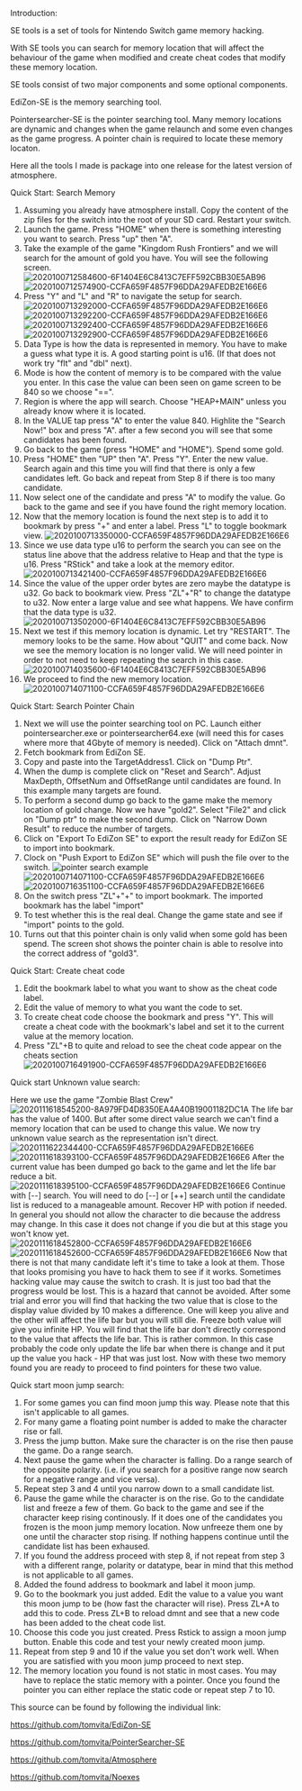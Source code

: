 Introduction: 

SE tools is a set of tools for Nintendo Switch game memory hacking. 

With SE tools you can search for memory location that will affect the behaviour of the game when modified and create cheat codes that modify these memory location. 

SE tools consist of two major components and some optional components.

EdiZon-SE is the memory searching tool. 

Pointersearcher-SE is the pointer searching tool. Many memory locations are dynamic and changes when the game relaunch and some even changes as the game progress. A pointer chain is required to locate these memory locaton. 

Here all the tools I made is package into one release for the latest version of atmosphere. 

Quick Start: Search Memory
1. Assuming you already have atmosphere install. Copy the content of the zip files for the switch into the root of your SD card. Restart your switch.  
2. Launch the game. Press "HOME" when there is something interesting you want to search. Press "up" then "A". 
3. Take the example of the game "Kingdom Rush Frontiers" and we will search for the amount of gold you have. You will see the following screen. 
![2020100712584600-6F1404E6C8413C7EFF592CBB30E5AB96](https://user-images.githubusercontent.com/68505331/95290669-5e9bf200-08a0-11eb-8815-962d98e98fb3.jpg)
![2020100712574900-CCFA659F4857F96DDA29AFEDB2E166E6](https://user-images.githubusercontent.com/68505331/95290660-5b086b00-08a0-11eb-9578-754f4bdb8b8a.jpg)
4. Press "Y" and "L" and "R" to navigate the setup for search. 
![2020100713292000-CCFA659F4857F96DDA29AFEDB2E166E6](https://user-images.githubusercontent.com/68505331/95291040-3c56a400-08a1-11eb-95c1-22e05b93a0ad.jpg)
![2020100713292200-CCFA659F4857F96DDA29AFEDB2E166E6](https://user-images.githubusercontent.com/68505331/95291048-3fea2b00-08a1-11eb-90ab-fd611eaedd4f.jpg)
![2020100713292400-CCFA659F4857F96DDA29AFEDB2E166E6](https://user-images.githubusercontent.com/68505331/95291052-42e51b80-08a1-11eb-8b1b-180cbf997d7b.jpg)
![2020100713292900-CCFA659F4857F96DDA29AFEDB2E166E6](https://user-images.githubusercontent.com/68505331/95291054-45477580-08a1-11eb-90d1-51139f5cb906.jpg)
5. Data Type is how the data is represented in memory. You have to make a guess what type it is. A good starting point is u16. (If that does not work try "flt" and "dbl" next). 
6. Mode is how the content of memory is to be compared with the value you enter. In this case the value can been seen on game screen to be 840 so we choose "==".
7. Region is where the app will search. Choose "HEAP+MAIN" unless you already know where it is located. 
8. In the VALUE tap press "A" to enter the value 840. Highlite the "Search Now!" box and press "A". after a few second you will see that some candidates has been found. 
9. Go back to the game (press "HOME" and "HOME"). Spend some gold. 
10. Press "HOME" then "UP" then "A". Press "Y". Enter the new value. Search again and this time you will find that there is only a few candidates left. Go back and repeat from Step 8 if there is too many candidate.
11. Now select one of the candidate and press "A" to modify the value. Go back to the game and see if you have found the right memory location. 
12. Now that the memory location is found the next step is to add it to bookmark by press "+" and enter a label. Press "L" to toggle bookmark view. 
![2020100713350000-CCFA659F4857F96DDA29AFEDB2E166E6](https://user-images.githubusercontent.com/68505331/95291368-f2ba8900-08a1-11eb-9986-85317065a69d.jpg)
13. Since we use data type u16 to perform the search you can see on the status line above that the address relative to Heap and that the type is u16. Press "RStick" and take a look at the memory editor. 
![2020100713421400-CCFA659F4857F96DDA29AFEDB2E166E6](https://user-images.githubusercontent.com/68505331/95291857-f3075400-08a2-11eb-9d0e-b3b4c1743565.jpg)
14. Since the value of the upper order bytes are zero maybe the datatype is u32. Go back to bookmark view. Press "ZL"+"R" to change the datatype to u32. Now enter a large value and see what happens. We have confirm that the data type is u32. 
![2020100713502000-6F1404E6C8413C7EFF592CBB30E5AB96](https://user-images.githubusercontent.com/68505331/95292469-18489200-08a4-11eb-9d85-bf48c81904d4.jpg)
15. Next we test if this memory location is dynamic. Let try "RESTART". The memory looks to be the same. How about "QUIT" and come back. Now we see the memory location is no longer valid. We will need pointer in order to not need to keep repeating the search in this case. 
![2020100714035600-6F1404E6C8413C7EFF592CBB30E5AB96](https://user-images.githubusercontent.com/68505331/95293438-fd771d00-08a5-11eb-84b4-b51f814248be.jpg)  
16. We proceed to find the new memory location. 
![2020100714071100-CCFA659F4857F96DDA29AFEDB2E166E6](https://user-images.githubusercontent.com/68505331/95293656-71b1c080-08a6-11eb-8e15-c87bea8476fc.jpg)

Quick Start: Search Pointer Chain
1. Next we will use the pointer searching tool on PC. Launch either pointersearcher.exe or pointersearcher64.exe (will need this for cases where more that 4Gbyte of memory is needed). Click on "Attach dmnt". 
2. Fetch bookmark from EdiZon SE.
3. Copy and paste into the TargetAddress1. Click on "Dump Ptr".
4. When the dump is complete click on "Reset and Search". Adjust MaxDepth, OffsetNum and OffsetRange until candidates are found. In this example many targets are found.
5. To perform a second dump go back to the game make the memory location of gold change. Now we have "gold2". Select "File2" and click on "Dump ptr" to make the second dump. Click on "Narrow Down Result" to reduce the number of targets.
6. Click on "Export To EdiZon SE" to export the result ready for EdiZon SE to import into bookmark.
7. Clock on "Push Export to EdiZon SE" which will push the file over to the switch.
![pointer search example](https://user-images.githubusercontent.com/68505331/95306963-a3cd1d80-08ba-11eb-877c-ad2a09db6428.png)
![2020100714071100-CCFA659F4857F96DDA29AFEDB2E166E6](https://user-images.githubusercontent.com/68505331/95307071-c4957300-08ba-11eb-9f99-dfe38ee72172.jpg)
![2020100716351100-CCFA659F4857F96DDA29AFEDB2E166E6](https://user-images.githubusercontent.com/68505331/95307360-1ccc7500-08bb-11eb-920c-ae166a052187.jpg)
8. On the switch press "ZL"+"+" to import bookmark. The imported bookmark has the label "import"
9. To test whether this is the real deal. Change the game state and see if "import" points to the gold.
10. Turns out that this pointer chain is only valid when some gold has been spend. The screen shot shows the pointer chain is able to resolve into the correct address of "gold3". 

Quick Start: Create cheat code
1. Edit the bookmark label to what you want to show as the cheat code label. 
2. Edit the value of memory to what you want the code to set.
3. To create cheat code choose the bookmark and press "Y". This will create a cheat code with the bookmark's label and set it to the current value at the memory location. 
4. Press "ZL"+B to quite and reload to see the cheat code appear on the cheats section
![2020100716491900-CCFA659F4857F96DDA29AFEDB2E166E6](https://user-images.githubusercontent.com/68505331/95308950-1b03b100-08bd-11eb-830f-98c1101ce1fc.jpg)

Quick start Unknown value search:

Here we use the game "Zombie Blast Crew"
![2020111618545200-8A979FD4D8350EA4A40B19001182DC1A](https://user-images.githubusercontent.com/68505331/99244931-c0eff700-283d-11eb-8950-58692275c64a.jpg)
The life bar has the value of 1400. But after some direct value search we can't find a memory location that can be used to change this value.
We now try unknown value search as the representation isn't direct. 
![2020111622344400-CCFA659F4857F96DDA29AFEDB2E166E6](https://user-images.githubusercontent.com/68505331/99265093-42ef1880-285c-11eb-968f-d7e9f7151a74.jpg)
![2020111618393100-CCFA659F4857F96DDA29AFEDB2E166E6](https://user-images.githubusercontent.com/68505331/99261344-8abf7100-2857-11eb-932a-c4d4440ec17e.jpg)
After the current value has been dumped go back to the game and let the life bar reduce a bit.
![2020111618395100-CCFA659F4857F96DDA29AFEDB2E166E6](https://user-images.githubusercontent.com/68505331/99261499-c5c1a480-2857-11eb-903d-907afa158fab.jpg)
Continue with [--] search. 
You will need to do [--] or [++] search until the candidate list is reduced to a manageable amount. 
Recover HP with potion if needed. In general you should not allow the character to die because the address may change. In this case 
it does not change if you die but at this stage you won't know yet.
![2020111618452800-CCFA659F4857F96DDA29AFEDB2E166E6](https://user-images.githubusercontent.com/68505331/99262910-7b412780-2859-11eb-9b66-4b0f198eddfa.jpg)
![2020111618452600-CCFA659F4857F96DDA29AFEDB2E166E6](https://user-images.githubusercontent.com/68505331/99263102-b6dbf180-2859-11eb-88a8-1880eddf1e62.jpg)
Now that there is not that many candidate left it's time to take a look at them. 
Those that looks promising you have to hack them to see if it works. 
Sometimes hacking value may cause the switch to crash. It is just too bad that the progress would be lost. This is a hazard that 
cannot be avoided. 
After some trial and error you will find that hacking the two value that is close to the display value divided by 10 makes a difference.
One will keep you alive and the other will affect the life bar but you will still die. 
Freeze both value will give you infinite HP. You will find that the life bar don't directly correspond to the value that affects the life
bar. This is rather common. In this case probably the code only update the life bar when there is change and it put up the value you 
hack - HP that was just lost. 
Now with these two memory found you are ready to proceed to find pointers for these two value.

Quick start moon jump search:
1. For some games you can find moon jump this way. Please note that this isn't applicable to all games. 
2. For many game a floating point number is added to make the character rise or fall.
3. Press the jump button. Make sure the character is on the rise then pause the game. Do a range search. 
4. Next pause the game when the character is falling. Do a range search of the opposite polarity. (i.e. if you search for a positive range now search for a negative range and vice versa). 
5. Repeat step 3 and 4 until you narrow down to a small candidate list. 
6. Pause the game while the character is on the rise. Go to the candidate list and freeze a few of them. Go back to the game and see if the character keep rising continously. If it does one of the candidates you frozen is the moon jump memory location. Now unfreeze them one by one until the character stop rising. If nothing happens continue until the candidate list has been exhaused. 
7. If you found the address proceed with step 8, if not repeat from step 3 with a different range, polarity or datatype, bear in mind that this method is not applicable to all games.
8. Added the found address to bookmark and label it moon jump. 
9. Go to the bookmark you just added. Edit the value to a value you want this moon jump to be (how fast the character will rise). Press ZL+A to add this to code. Press ZL+B to reload dmnt and see that a new code has been added to the cheat code list.
10. Choose this code you just created. Press Rstick to assign a moon jump button. Enable this code and test your newly created moon jump.
11. Repeat from step 9 and 10 if the value you set don't work well. When you are satisfied with you moon jump proceed to next step. 
12. The memory location you found is not static in most cases. You may have to replace the static memory with a pointer. Once you found the pointer you can either replace the static code or repeat step 7 to 10. 








This source can be found by following the individual link: 

https://github.com/tomvita/EdiZon-SE

https://github.com/tomvita/PointerSearcher-SE

https://github.com/tomvita/Atmosphere

https://github.com/tomvita/Noexes

